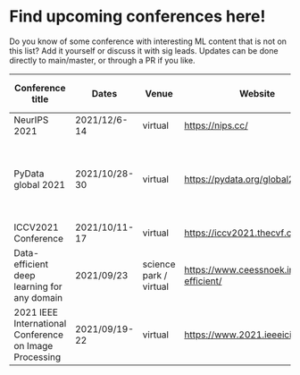 # Find upcoming conferences here!
Do you know of some conference with interesting ML content that is not on this list? Add it yourself or discuss it with sig leads. Updates can be done directly to main/master, or through a PR if you like.

| Conference title                                       | Dates         | Venue                  | Website                                    | Fee    | Who is going?      | Notes                                                       |
|--------------------------------------------------------|---------------|------------------------|--------------------------------------------|--------|--------------------|-------------------------------------------------------------|
| NeurIPS 2021                                           | 2021/12/6-14  | virtual                | https://nips.cc/                           |        |                    |                                                             |
| PyData global 2021                                     | 2021/10/28-30 | virtual                | https://pydata.org/global2021              |        |                    | All presentations will be posted on YouTube after the event |
| ICCV2021 Conference                                    | 2021/10/11-17 | virtual                | https://iccv2021.thecvf.com/               |        |                    |                                                             |
| Data-efficient deep learning for any domain            | 2021/09/23    | science park / virtual | https://www.ceessnoek.info/data-efficient/ | free   | Chris, Yang, Elena |                                                          |
| 2021 IEEE International Conference on Image Processing | 2021/09/19-22 | virtual                | https://www.2021.ieeeicip.org/             |        |                    |                                                             |


